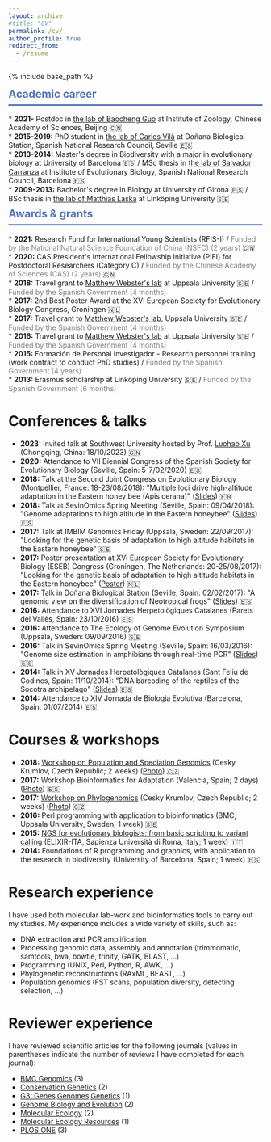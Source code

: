 ```yaml
---
layout: archive
#title: "CV"
permalink: /cv/
author_profile: true
redirect_from:
  - /resume
---
```


{% include base_path %}

<div class="section-card">
  <h2 style="color: #5474B8; border-bottom: 3px solid #5474B8; padding-bottom: 0.5rem; margin-top: 0.5rem;">Academic career</h2>
* <strong>2021-</strong> Postdoc in <a href="https://guolaboratory.com/" target="_blank">the lab of Baocheng Guo</a> at Institute of Zoology, Chinese Academy of Sciences, Beijing 🇨🇳<br>
* <strong>2015-2019:</strong> PhD student in <a href="https://www.consevol.org/" target="_blank">the lab of Carles Vilà</a> at Doñana Biological Station, Spanish National Research Council, Seville 🇪🇸<br>
* <strong>2013-2014:</strong> Master's degree in Biodiversity with a major in evolutionary biology at University of Barcelona 🇪🇸 / MSc thesis in <a href="https://www.ibe.upf-csic.es/carranza" target="_blank">the lab of Salvador Carranza</a> at Institute of Evolutionary Biology, Spanish National Research Council, Barcelona 🇪🇸<br>
* <strong>2009-2013:</strong> Bachelor's degree in Biology at University of Girona 🇪🇸 / BSc thesis in <a href="https://liu.se/en/employee/matla69" target="_blank">the lab of Matthias Laska</a> at Linköping University 🇸🇪
</div>

<div class="section-card">
  <h2 style="color: #5474B8; border-bottom: 3px solid #5474B8; padding-bottom: 0.5rem; margin-top: 0.5rem;">Awards & grants</h2>
* <strong>2021:</strong> Research Fund for International Young Scientists (RFIS-I) / <span style="color: gray;">Funded by the National Natural Science Foundation of China (NSFC) (2 years)</span> 🇨🇳<br>
* <strong>2020:</strong> CAS President's International Fellowship Initiative (PIFI) for Postdoctoral Researchers (Category C) / <span style="color: gray;">Funded by the Chinese Academy of Sciences (CAS) (2 years)</span> 🇨🇳<br>
* <strong>2018:</strong> Travel grant to <a href="https://www.katalog.uu.se/profile/?id=N1-581" target="_blank">Matthew Webster's lab</a> at Uppsala University 🇸🇪 / <span style="color: gray;">Funded by the Spanish Government (4 months)</span><br>
* <strong>2017:</strong> 2nd Best Poster Award at the XVI European Society for Evolutionary Biology Congress, Groningen 🇳🇱<br>
* <strong>2017:</strong> Travel grant to <a href="https://www.katalog.uu.se/profile/?id=N1-581" target="_blank">Matthew Webster's lab</a>, Uppsala University 🇸🇪 / <span style="color: gray;">Funded by the Spanish Government (4 months)</span><br>
* <strong>2016:</strong> Travel grant to <a href="https://www.katalog.uu.se/profile/?id=N1-581" target="_blank">Matthew Webster's lab</a> at Uppsala University 🇸🇪 / <span style="color: gray;">Funded by the Spanish Government (4 months)</span><br>
* <strong>2015:</strong> Formación de Personal Investigador - Research personnel training (work contract to conduct PhD studies) / <span style="color: gray;">Funded by the Spanish Government (4 years)</span><br>
* <strong>2013:</strong> Erasmus scholarship at Linköping University 🇸🇪 / <span style="color: gray;">Funded by the Spanish Government (6 months)</span><br>
</div>

Conferences & talks
======
* **2023:** Invited talk at Southwest University hosted by Prof. <a href="https://scholar.google.com/citations?user=hWtMbu4AAAAJ&hl=en" target="_blank">Luohao Xu</a> (Chongqing, China: 18/10/2023) 🇨🇳
* **2020:** Attendance to VII Biennial Congress of the Spanish Society for Evolutionary Biology (Seville, Spain: 5-7/02/2020) 🇪🇸
* **2018:** Talk at the Second Joint Congress on Evolutionary Biology (Montpellier, France: 18-23/08/2018): "Multiple loci drive high-altitude adaptation in the Eastern honey bee (Apis cerana)" (<a href="https://programme.europa-organisation.com/slides/programme_jointCongressEvolBiology-2018/webconf/764_22082018_0950_einstein_Santiago_Montero-Mendieta_578/index.html" target="_blank">Slides</a>) 🇫🇷
* **2018:** Talk at SevinOmics Spring Meeting (Seville, Spain: 09/04/2018): "Genome adaptations to high altitude in the Eastern honeybee" (<a href="/files/2018_slides_sevinomics.pdf" target="_blank">Slides</a>) 🇪🇸
* **2017:** Talk at IMBIM Genomics Friday (Uppsala, Sweden: 22/09/2017): "Looking for the genetic basis of adaptation to high altitude habitats in the Eastern honeybee" 🇸🇪 
* **2017:** Poster presentation at XVI European Society for Evolutionary Biology (ESEB) Congress (Groningen, The Netherlands: 20-25/08/2017): "Looking for the genetic basis of adaptation to high altitude habitats in the Eastern honeybee" (<a href="/images/poster_groningen_2017.png" target="_blank">Poster</a>) 🇳🇱
* **2017:** Talk in Doñana Biological Station (Seville, Spain: 02/02/2017): "A genomic view on the diversification of Neotropical frogs" (<a href="/files/2017_slides_ebd.pdf" target="_blank">Slides</a>) 🇪🇸
* **2016:** Attendance to XVI Jornades Herpetològiques Catalanes (Parets del Vallès, Spain: 23/10/2016) 🇪🇸
* **2016:** Attendance to The Ecology of Genome Evolution Symposium (Uppsala, Sweden: 09/09/2016) 🇸🇪
* **2016:** Talk in SevinOmics Spring Meeting (Seville, Spain: 16/03/2016): "Genome size estimation in amphibians through real-time PCR" (<a href="/files/2016_slides_sevinomics.pdf" target="_blank">Slides</a>) 🇪🇸
* **2014:** Talk in XV Jornades Herpetològiques Catalanes (Sant Feliu de Codines, Spain: 11/10/2014): "DNA barcoding of the reptiles of the Socotra archipelago" (<a href="/files/2014_slides_barcoding.pdf" target="_blank">Slides</a>) 🇪🇸
* **2014:** Attendance to XIV Jornada de Biologia Evolutiva (Barcelona, Spain: 01/07/2014) 🇪🇸

Courses & workshops
======
* **2018:** <a href="http://evomics.org/workshops/workshop-on-population-and-speciation-genomics/2018-workshop-on-population-and-speciation-genomics-cesky-krumlov/" target="_blank">Workshop on Population and Speciation Genomics</a> (Cesky Krumlov, Czech Republic; 2 weeks) (<a href="https://raw.githubusercontent.com/santiagomonteromendieta/santiagomonteromendieta.github.io/master/images/workshops/photo_evomics_2018.jpg" target="_blank">Photo</a>) 🇨🇿
* **2017:** Workshop Bioinformatics for Adaptation (Valencia, Spain; 2 days) (<a href="https://raw.githubusercontent.com/santiagomonteromendieta/santiagomonteromendieta.github.io/master/images/workshops/photo_adaptnet_2017.jpeg" target="_blank">Photo</a>) 🇪🇸
* **2017:** <a href="http://evomics.org/2017-workshop-on-phylogenomics-cesky-krumlov/" target="_blank">Workshop on Phylogenomics</a> (Cesky Krumlov, Czech Republic; 2 weeks) (<a href="https://raw.githubusercontent.com/santiagomonteromendieta/santiagomonteromendieta.github.io/master/images/workshops/photo_evomics_2017.jpeg" target="_blank">Photo</a>) 🇨🇿
* **2016:** Perl programming with application to bioinformatics (BMC, Uppsala University, Sweden; 1 week) 🇸🇪
* **2015:** <a href="https://github.com/ELIXIR-IIB-training/VarCall2015" target="_blank">NGS for evolutionary biologists: from basic scripting to variant calling</a> (ELIXIR-ITA, Sapienza Università di Roma, Italy; 1 week) 🇮🇹
* **2014:** Foundations of R programming and graphics, with application to the research in biodiversity (University of Barcelona, Spain; 1 week) 🇪🇸

Research experience
======
I have used both molecular lab-work and bioinformatics tools to carry out my studies. My experience includes a wide variety of skills, such as: 
* DNA extraction and PCR amplification
* Processing genomic data, assembly and annotation (trimmomatic, samtools, bwa, bowtie, trinity, GATK, BLAST, ...)
* Programming (UNIX, Perl, Python, R, AWK, ...)
* Phylogenetic reconstructions (RAxML, BEAST, ...)
* Population genomics (FST scans, population diversity, detecting selection, ...)

Reviewer experience
======
I have reviewed scientific articles for the following journals (values in parentheses indicate the number of reviews I have completed for each journal):
* <a href="https://bmcgenomics.biomedcentral.com" target="_blank">BMC Genomics</a> (3)
* <a href="https://www.springer.com/journal/10592" target="_blank">Conservation Genetics</a> (2)
* <a href="https://academic.oup.com/g3journal" target="_blank">G3: Genes,Genomes,Genetics</a> (1)
* <a href="https://academic.oup.com/gbe" target="_blank">Genome Biology and Evolution</a> (2)
* <a href="https://onlinelibrary.wiley.com/journal/1365294x" target="_blank">Molecular Ecology</a> (2)
* <a href="https://onlinelibrary.wiley.com/journal/17550998" target="_blank">Molecular Ecology Resources</a> (1)
* <a href="https://journals.plos.org/plosone/" target="_blank">PLOS ONE</a> (3)
